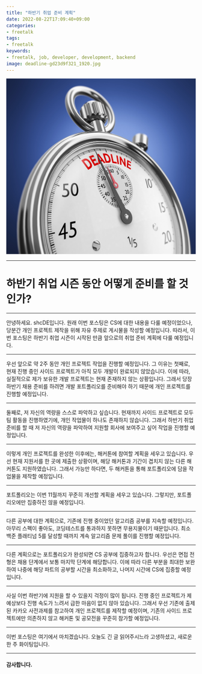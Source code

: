 ```yaml
---
title: "하반기 취업 준비 계획"
date: 2022-08-22T17:09:40+09:00
categories:
- freetalk
tags:
- freetalk
keywords:
- freetalk, job, developer, development, backend
image: deadline-gd23d9f321_1920.jpg
---
```

![데드라인](https://github.com/shcDE/pictures/blob/main/images_for_blog/deadline-gd23d9f321_1920.jpg?raw=true)
________________________________________________________________________________________________________________________________________________________________________
# 하반기 취업 시즌 동안 어떻게 준비를 할 것인가?
________________________________________________________________________________________________________________________________________________________________________
안녕하세요. shcDE입니다. 원래 이번 포스팅은 CS에 대한 내용을 다룰 예정이었으나, 당분간 개인 프로젝트 제작을 위해 자유 주제로 게시물을 작성할 예정입니다. 따라서, 이번 포스팅은 하반기 취업 시즌이 시작된 만큼 앞으로의 취업 준비 계획에 다룰 예정입니다.
________________________________________________________________________________________________________________________________________________________________________
우선 앞으로 약 2주 동안 개인 프로젝트 작업을 진행할 예정입니다. 그 이유는 첫째로, 현재 진행 중인 사이드 프로젝트가 아직 모두 개발이 완료되지 않았습니다. 이에 따라, 실질적으로 제가 보유한 개발 프로젝트는 현재 존재하지 않는 상황입니다. 그래서 당장 하반기 채용 준비를 하려면 개발 포트폴리오를 준비해야 하기 때문에 개인 프로젝트를 진행할 예정입니다.
________________________________________________________________________________________________________________________________________________________________________
둘째로, 저 자신의 역량을 스스로 파악하고 싶습니다. 현재까지 사이드 프로젝트로 모두 팀 활동을 진행하였기에, 개인 작업물이 하나도 존재하지 않습니다. 그래서 하반기 취업 준비를 할 때 저 자신의 역량을 파악하여 지원할 회사에 보여주고 싶어 작업을 진행할 예정입니다.
________________________________________________________________________________________________________________________________________________________________________
이렇게 개인 프로젝트를 완성한 이후에는, 해커톤에 참여할 계획을 세우고 있습니다. 우선 현재 지원서를 한 곳에 제출한 상황이며, 해당 해커톤과 기간이 겹치지 않는 다른 해커톤도 지원하였습니다. 그래서 가능만 하다면, 두 해커톤을 통해 포트폴리오에 담을 작업물을 제작할 예정입니다.
________________________________________________________________________________________________________________________________________________________________________
포트폴리오는 이번 11월까지 꾸준히 개선할 계획을 세우고 있습니다. 그렇지만, 포트폴리오에만 집중하진 않을 예정입니다.
________________________________________________________________________________________________________________________________________________________________________
다른 공부에 대한 계획으로, 기존에 진행 중이었던 알고리즘 공부를 지속할 예정입니다. 아무리 스펙이 좋아도, 코딩테스트를 통과하지 못하면 무용지물이기 때문입니다. 최소 백준 플래티넘 5를 달성할 때까지 계속 알고리즘 문제 풀이를 진행할 예정입니다.
________________________________________________________________________________________________________________________________________________________________________
다른 계획으로는 포트폴리오가 완성되면 CS 공부에 집중하고자 합니다. 우선은 면접 전형은 채용 단계에서 보통 마지막 단계에 해당합니다. 이에 따라 다른 부분을 최대한 보완하여 나중에 해당 파트의 공부할 시간을 최소화하고, 나머지 시간에 CS에 집중할 예정입니다.
________________________________________________________________________________________________________________________________________________________________________
사실 이번 하반기에 지원을 할 수 있을지 걱정이 많이 됩니다. 진행 중인 프로젝트가 제 예상보다 진행 속도가 느려서 급한 마음이 없지 않아 있습니다. 그래서 우선 기존에 출제된 카카오 사전과제를 참고하여 개인 프로젝트를 제작할 예정이며, 기존의 사이드 프로젝트에만 의존하지 않고 해커톤 및 공모전을 꾸준히 참가할 예정입니다.
________________________________________________________________________________________________________________________________________________________________________
이번 포스팅은 여기에서 마치겠습니다. 오늘도 긴 글 읽어주시느라 고생하셨고, 새로운 한 주 화이팅입니다.
________________________________________________________________________________________________________________________________________________________________________
#### 감사합니다. 